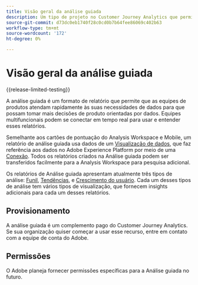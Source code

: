 ```yaml
---
title: Visão geral da análise guiada
description: Um tipo de projeto no Customer Journey Analytics que permite que as equipes de produtos gerem relatórios e insights facilmente.
source-git-commit: d73dc0eb1740f28c0cd0b7b64fee86069c402b63
workflow-type: tm+mt
source-wordcount: '172'
ht-degree: 0%

---
```


# Visão geral da análise guiada

{{release-limited-testing}}

A análise guiada é um formato de relatório que permite que as equipes de produtos atendam rapidamente às suas necessidades de dados para que possam tomar mais decisões de produto orientadas por dados. Equipes multifuncionais podem se conectar em tempo real para usar e entender esses relatórios.

Semelhante aos cartões de pontuação do Analysis Workspace e Mobile, um relatório de análise guiada usa dados de um [Visualização de dados](../data-views/data-views.md), que faz referência aos dados no Adobe Experience Platform por meio de uma [Conexão](../connections/overview.md). Todos os relatórios criados na Análise guiada podem ser transferidos facilmente para a Analysis Workspace para pesquisa adicional.

Os relatórios de Análise guiada apresentam atualmente três tipos de análise: [Funil](analysis-types/funnel.md), [Tendências](analysis-types/trends.md), e [Crescimento do usuário](analysis-types/user-growth.md). Cada um desses tipos de análise tem vários tipos de visualização, que fornecem insights adicionais para cada um desses relatórios.

## Provisionamento

A análise guiada é um complemento pago do Customer Journey Analytics. Se sua organização quiser começar a usar esse recurso, entre em contato com a equipe de conta do Adobe.

## Permissões

O Adobe planeja fornecer permissões específicas para a Análise guiada no futuro.

<!-- Once your organization is provisioned to use Guided Analysis, product profile administrators can grant access to this project type in the Adobe Admin Console.

1. Log in to the [Adobe admin console](https://adminconsole.adobe.com).
1. Select **[!UICONTROL Customer Journey Analytics]** in the list of products.
1. Select the desired product profile to edit permissions.
1. Click the **[!UICONTROL Permissions]** tab, then click **[!UICONTROL Edit]** under [!UICONTROL Reporting Tools].
1. Drag **[!UICONTROL Guided Analysis]** from the list of [!UICONTROL Available Permission Items] to the list of [!UICONTROL Included Permission Items].
1. Click **[!UICONTROL Save]**. -->
